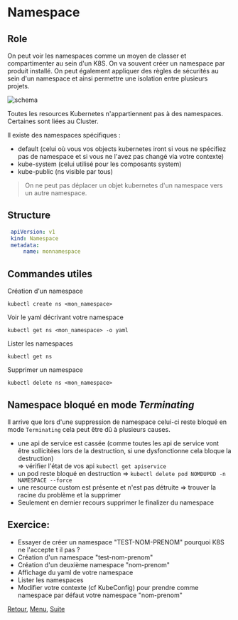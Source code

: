 # Namespace
## Role
On peut voir les namespaces comme un moyen de classer et compartimenter au sein d'un K8S. On va souvent créer un namespace par produit installé.
On peut également appliquer des règles de sécurités au sein d'un namespace et ainsi permettre une isolation entre plusieurs projets.

![schema](https://obeyler.github.io/Formation-K8S/images/namespace.svg)

Toutes les resources Kubernetes n'appartiennent pas à des namespaces. 
Certaines sont liées au Cluster.

Il existe des namespaces spécifiques :
- default (celui où vous vos objects kubernetes iront si vous ne spécifiez pas de namespace et si vous ne l'avez pas changé via votre contexte)
- kube-system (celui utilisé pour les composants system)
- kube-public (ns visible par tous)
> On ne peut pas déplacer un objet kubernetes d'un namespace vers un autre namespace.

## Structure
```yaml
 apiVersion: v1
 kind: Namespace
 metadata:
     name: monnamespace
```

## Commandes utiles
Création d'un namespace
```
kubectl create ns <mon_namespace>
```
Voir le yaml décrivant votre namespace
```
kubectl get ns <mon_namespace> -o yaml
```

Lister les namespaces
```
kubectl get ns
```
Supprimer un namespace
```
kubectl delete ns <mon_namespace>
```
## Namespace bloqué en mode _Terminating_

Il arrive que lors d'une suppression de namespace celui-ci reste bloqué en mode `Terminating` cela peut être dû à plusieurs causes.
- une api de service est cassée (comme toutes les api de service vont être sollicitées lors de la destruction, si une dysfonctionne cela bloque la destruction)  
=> vérifier l'état de vos api `kubectl get apiservice`
- un pod reste bloqué en destruction
=> `kubectl delete pod NOMDUPOD -n NAMESPACE --force`
- une resource custom est présente et n'est pas détruite 
=> trouver la racine du problème et la supprimer
- Seulement en dernier recours supprimer le finalizer du namespace

## Exercice:

- Essayer de créer un namespace "TEST-NOM-PRENOM" pourquoi K8S ne l'accepte t il pas ?
- Création d'un namespace "test-nom-prenom" 
- Création d'un deuxième namespace "nom-prenom"
- Affichage du yaml de votre namespace
- Lister les namespaces
- Modifier votre contexte (cf KubeConfig) pour prendre comme namespace par défaut votre namespace "nom-prenom"

[Retour](https://obeyler.github.io/Formation-K8S/Chapitres/Commandes.html), [Menu](https://obeyler.github.io/Formation-K8S/), [Suite](https://obeyler.github.io/Formation-K8S/Chapitres/Pod.html) 
